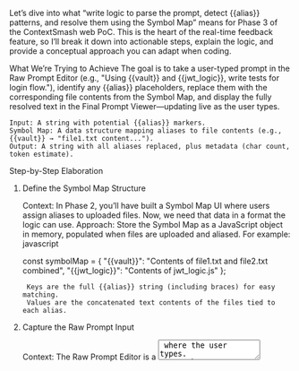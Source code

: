 Let’s dive into what “write logic to parse the prompt, detect {{alias}} patterns, and resolve them using the Symbol Map” means for Phase 3 of the ContextSmash web PoC. This is the heart of the real-time feedback feature, so I’ll break it down into actionable steps, explain the logic, and provide a conceptual approach you can adapt when coding.

What We’re Trying to Achieve
The goal is to take a user-typed prompt in the Raw Prompt Editor (e.g., "Using {{vault}} and {{jwt_logic}}, write tests for login flow."), identify any {{alias}} placeholders, replace them with the corresponding file contents from the Symbol Map, and display the fully resolved text in the Final Prompt Viewer—updating live as the user types.

    Input: A string with potential {{alias}} markers.
    Symbol Map: A data structure mapping aliases to file contents (e.g., {{vault}} → "file1.txt content...").
    Output: A string with all aliases replaced, plus metadata (char count, token estimate).

Step-by-Step Elaboration
1. Define the Symbol Map Structure

    Context: In Phase 2, you’ll have built a Symbol Map UI where users assign aliases to uploaded files. Now, we need that data in a format the logic can use.
    Approach: Store the Symbol Map as a JavaScript object in memory, populated when files are uploaded and aliased. For example:
    javascript

    const symbolMap = {
      "{{vault}}": "Contents of file1.txt and file2.txt combined",
      "{{jwt_logic}}": "Contents of jwt_logic.js"
    };

        Keys are the full {{alias}} string (including braces) for easy matching.
        Values are the concatenated text contents of the files tied to each alias.

2. Capture the Raw Prompt Input

    Context: The Raw Prompt Editor is a <textarea> where the user types.
    Approach: Use an event listener to grab the input live:
    javascript

    const rawPromptEditor = document.getElementById("raw-prompt-editor");
    rawPromptEditor.addEventListener("input", (event) => {
      const rawPrompt = event.target.value;
      resolvePrompt(rawPrompt); // Call the resolution logic
    });

        The input event fires on every keystroke, enabling real-time updates.
        rawPrompt is the current string (e.g., "Using {{vault}} and {{jwt_logic}}...").

3. Parse the Prompt for {{alias}} Patterns

    Context: We need to detect all instances of {{alias}} in the prompt.
    Approach: Use a regular expression to find matches:
    javascript

    const aliasPattern = /\{\{[^}]*\}\}/g; // Matches {{anything}} without nested braces

        \{\{ matches the opening {{.
        [^}]* matches any characters except } (to avoid nested braces).
        \}\} matches the closing }}.
        /g ensures all matches are found, not just the first.
        Example: For "Using {{vault}} and {{jwt_logic}}", it finds ["{{vault}}", "{{jwt_logic}}"].

4. Resolve Aliases Using the Symbol Map

    Context: Replace each detected {{alias}} with its corresponding content from the Symbol Map.
    Approach: Iterate over matches and substitute:
    javascript

    function resolvePrompt(rawPrompt) {
      let resolvedPrompt = rawPrompt;
      const matches = rawPrompt.match(aliasPattern) || [];
      
      matches.forEach((alias) => {
        if (symbolMap[alias]) {
          resolvedPrompt = resolvedPrompt.replace(alias, symbolMap[alias]);
        } else {
          // Optionally leave unresolved aliases as-is or flag them (e.g., "{{vault}} [not found]")
          resolvedPrompt = resolvedPrompt.replace(alias, `${alias} [not found]`);
        }
      });
      
      updateFinalPrompt(resolvedPrompt); // Pass to display
    }

        match() returns an array of all {{alias}} instances or null if none found.
        replace() swaps each alias with its content (or a placeholder if undefined).
        Example: "Using {{vault}} and {{jwt_logic}}..." becomes "Using Contents of file1.txt... and Contents of jwt_logic.js...".

5. Handle Edge Cases

    Unmatched Aliases: If {{oops}} isn’t in the Symbol Map, decide how to handle it:
        Leave it unchanged (silent fail).
        Replace with a warning (e.g., "{{oops}} [not found]")—better for debugging in the PoC.
    Overlapping or Malformed Aliases: The regex avoids nested braces, but users might typo (e.g., {{vault or vault}}).
        For PoC, keep it simple—only match well-formed {{alias}}. Malformed inputs stay unresolved.
    Performance: For large files or long prompts, string replacement could lag. For the PoC, assume small inputs; optimize later if needed.

6. Update the Final Prompt Viewer

    Context: Show the resolved prompt with metadata in real-time.
    Approach: Tie it to the UI with Alpine.js or vanilla JS:
    javascript

    function updateFinalPrompt(resolvedPrompt) {
      const finalPromptViewer = document.getElementById("final-prompt-viewer");
      finalPromptViewer.textContent = resolvedPrompt;
      
      const charCount = resolvedPrompt.length;
      const tokenEstimate = Math.ceil(charCount / 4); // Rough estimate
      document.getElementById("char-count").textContent = charCount;
      document.getElementById("token-estimate").textContent = tokenEstimate;
    }

        With Alpine.js, you could bind resolvedPrompt reactively:
        html

        <div x-data="{ resolved: '' }">
          <textarea @input="resolved = resolvePrompt($event.target.value)"></textarea>
          <pre x-text="resolved"></pre>
          <span x-text="resolved.length"></span>
          <span x-text="Math.ceil(resolved.length / 4)"></span>
        </div>

Conceptual Flow

    User types: "Using {{vault}} and {{jwt_logic}}...".
    input event triggers, capturing the string.
    Regex finds {{vault}} and {{jwt_logic}}.
    Logic checks symbolMap, replaces:
        {{vault}} → "Contents of file1.txt...".
        {{jwt_logic}} → "Contents of jwt_logic.js".
    Resolved text: "Using Contents of file1.txt... and Contents of jwt_logic.js...".
    Final Prompt Viewer updates with text, char count (e.g., 8901), and token estimate (e.g., 2225).

Why This Works for the PoC

    Simplicity: Regex and string replacement are lightweight and fast for small inputs.
    Real-Time: Event-driven updates feel instant with minimal overhead.
    Extensibility: The logic can later handle smarter features (e.g., nested aliases, syntax checking) without a rewrite.

Potential Tweaks

    Debouncing: If typing feels laggy, add a 100ms debounce to the input event.
    Error UI: Highlight unresolved aliases in red in the viewer.
    Content Limits: Cap file content length for the PoC to avoid performance hiccups.
